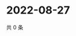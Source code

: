 # 2022-08-27

共 0 条

<!-- BEGIN WEIBO -->
<!-- 最后更新时间 Sat Aug 27 2022 16:06:37 GMT+0800 (China Standard Time) -->

<!-- END WEIBO -->
